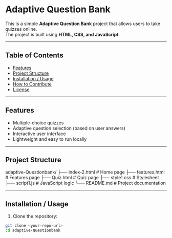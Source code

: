 # Adaptive Question Bank

This is a simple **Adaptive Question Bank** project that allows users to take quizzes online.  
The project is built using **HTML, CSS, and JavaScript**.

---

## Table of Contents

- [Features](#features)  
- [Project Structure](#project-structure)  
- [Installation / Usage](#installation--usage)  
- [How to Contribute](#how-to-contribute)  
- [License](#license)  

---

## Features

- Multiple-choice quizzes  
- Adaptive question selection (based on user answers)  
- Interactive user interface  
- Lightweight and easy to run locally  

---

## Project Structure

adaptive-Questionbank/
├── index-2.html # Home page
├── features.html # Features page
├── Quiz.html # Quiz page
├── style1.css # Stylesheet
├── script1.js # JavaScript logic
└── README.md # Project documentation



---

## Installation / Usage

1. Clone the repository:

```bash
git clone <your-repo-url>
cd adaptive-Questionbank


